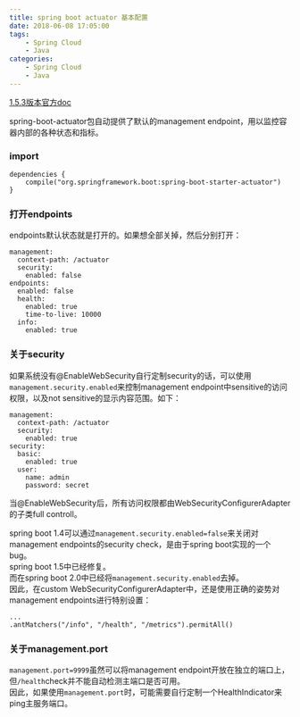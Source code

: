 ```yaml
---
title: spring boot actuator 基本配置
date: 2018-06-08 17:05:00  
tags: 
    - Spring Cloud
    - Java
categories: 
    - Spring Cloud
    - Java  
---
```


[1.5.3版本官方doc](https://docs.spring.io/spring-boot/docs/1.5.13.RELEASE/reference/htmlsingle/#production-ready)

spring-boot-actuator包自动提供了默认的management endpoint，用以监控容器内部的各种状态和指标。

### import
~~~
dependencies {
	compile("org.springframework.boot:spring-boot-starter-actuator")
}
~~~

### 打开endpoints
endpoints默认状态就是打开的。如果想全部关掉，然后分别打开：

~~~
management:
  context-path: /actuator
  security:
    enabled: false
endpoints:
  enabled: false
  health:
    enabled: true
    time-to-live: 10000
  info:
    enabled: true
~~~

### 关于security
如果系统没有@EnableWebSecurity自行定制security的话，可以使用`management.security.enabled`来控制management endpoint中sensitive的访问权限，以及not sensitive的显示内容范围。如下：

~~~
management:
  context-path: /actuator
  security:
    enabled: true
security:
  basic:
    enabled: true
  user:
    name: admin
    password: secret
~~~
当@EnableWebSecurity后，所有访问权限都由WebSecurityConfigurerAdapter的子类full controll。

spring boot 1.4可以通过`management.security.enabled=false`来关闭对management endpoints的security check，是由于spring boot实现的一个bug。  
spring boot 1.5中已经修复。  
而在spring boot 2.0中已经将`management.security.enabled`去掉。  
因此，在custom WebSecurityConfigurerAdapter中，还是使用正确的姿势对management endpoints进行特别设置：

~~~
...
.antMatchers("/info", "/health", "/metrics").permitAll()
~~~

### 关于management.port
`management.port=9999`虽然可以将management endpoint开放在独立的端口上，但`/health`check并不能自动检测主端口是否可用。  
因此，如果使用`management.port`时，可能需要自行定制一个HealthIndicator来ping主服务端口。